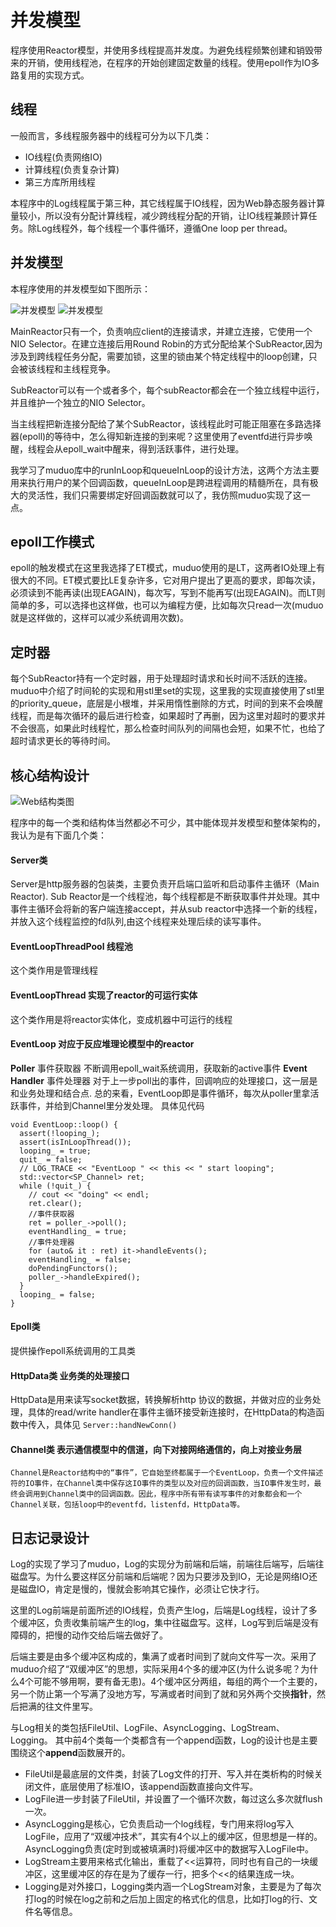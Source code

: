 # 并发模型

程序使用Reactor模型，并使用多线程提高并发度。为避免线程频繁创建和销毁带来的开销，使用线程池，在程序的开始创建固定数量的线程。使用epoll作为IO多路复用的实现方式。

## 线程
一般而言，多线程服务器中的线程可分为以下几类：  

* IO线程(负责网络IO)
* 计算线程(负责复杂计算)
* 第三方库所用线程

本程序中的Log线程属于第三种，其它线程属于IO线程，因为Web静态服务器计算量较小，所以没有分配计算线程，减少跨线程分配的开销，让IO线程兼顾计算任务。除Log线程外，每个线程一个事件循环，遵循One loop per thread。

## 并发模型
本程序使用的并发模型如下图所示：

![并发模型](https://github.com/linyacool/WebServer/blob/master/datum/model.png)
![并发模型](/datum/arch.png)

MainReactor只有一个，负责响应client的连接请求，并建立连接，它使用一个NIO Selector。在建立连接后用Round Robin的方式分配给某个SubReactor,因为涉及到跨线程任务分配，需要加锁，这里的锁由某个特定线程中的loop创建，只会被该线程和主线程竞争。

SubReactor可以有一个或者多个，每个subReactor都会在一个独立线程中运行，并且维护一个独立的NIO Selector。

当主线程把新连接分配给了某个SubReactor，该线程此时可能正阻塞在多路选择器(epoll)的等待中，怎么得知新连接的到来呢？这里使用了eventfd进行异步唤醒，线程会从epoll_wait中醒来，得到活跃事件，进行处理。

我学习了muduo库中的runInLoop和queueInLoop的设计方法，这两个方法主要用来执行用户的某个回调函数，queueInLoop是跨进程调用的精髓所在，具有极大的灵活性，我们只需要绑定好回调函数就可以了，我仿照muduo实现了这一点。

## epoll工作模式
epoll的触发模式在这里我选择了ET模式，muduo使用的是LT，这两者IO处理上有很大的不同。ET模式要比LE复杂许多，它对用户提出了更高的要求，即每次读，必须读到不能再读(出现EAGAIN)，每次写，写到不能再写(出现EAGAIN)。而LT则简单的多，可以选择也这样做，也可以为编程方便，比如每次只read一次(muduo就是这样做的，这样可以减少系统调用次数)。

## 定时器

每个SubReactor持有一个定时器，用于处理超时请求和长时间不活跃的连接。muduo中介绍了时间轮的实现和用stl里set的实现，这里我的实现直接使用了stl里的priority_queue，底层是小根堆，并采用惰性删除的方式，时间的到来不会唤醒线程，而是每次循环的最后进行检查，如果超时了再删，因为这里对超时的要求并不会很高，如果此时线程忙，那么检查时间队列的间隔也会短，如果不忙，也给了超时请求更长的等待时间。

## 核心结构设计
![Web结构类图](/datum/web-arch-uml.png)

程序中的每一个类和结构体当然都必不可少，其中能体现并发模型和整体架构的，我认为是有下面几个类：
#### Server类
Server是http服务器的包装类，主要负责开启端口监听和启动事件主循环（Main Reactor). Sub Reactor是一个线程池，每个线程都是不断获取事件并处理。其中事件主循环会将新的客户端连接accept，并从sub reactor中选择一个新的线程，并放入这个线程监控的fd队列,由这个线程来处理后续的读写事件。
#### EventLoopThreadPool  线程池
这个类作用是管理线程
#### EventLoopThread 实现了reactor的可运行实体
这个类作用是将reactor实体化，变成机器中可运行的线程
#### EventLoop 对应于反应堆理论模型中的reactor
**Poller** 事件获取器
不断调用epoll_wait系统调用，获取新的active事件
**Event Handler** 事件处理器 
对于上一步poll出的事件，回调响应的处理接口，这一层是和业务处理和结合点.
总的来看，EventLoop即是事件循环，每次从poller里拿活跃事件，并给到Channel里分发处理。
具体见代码
```
void EventLoop::loop() {
  assert(!looping_);
  assert(isInLoopThread());
  looping_ = true;
  quit_ = false;
  // LOG_TRACE << "EventLoop " << this << " start looping";
  std::vector<SP_Channel> ret;
  while (!quit_) {
    // cout << "doing" << endl;
    ret.clear();
    //事件获取器
    ret = poller_->poll();
    eventHandling_ = true;
    //事件处理器
    for (auto& it : ret) it->handleEvents();
    eventHandling_ = false;
    doPendingFunctors();
    poller_->handleExpired();
  }
  looping_ = false;
}
```

#### Epoll类
提供操作epoll系统调用的工具类
#### HttpData类  业务类的处理接口
HttpData是用来读写socket数据，转换解析http 协议的数据，并做对应的业务处理，具体的read/write handler在事件主循环接受新连接时，在HttpData的构造函数中传入，具体见
    ```
    Server::handNewConn()
    ```
#### Channel类 表示通信模型中的信道，向下对接网络通信的，向上对接业务层
    Channel是Reactor结构中的“事件”，它自始至终都属于一个EventLoop，负责一个文件描述符的IO事件，在Channel类中保存这IO事件的类型以及对应的回调函数，当IO事件发生时，最终会调用到Channel类中的回调函数。因此，程序中所有带有读写事件的对象都会和一个Channel关联，包括loop中的eventfd，listenfd，HttpData等。
## 日志记录设计
Log的实现了学习了muduo，Log的实现分为前端和后端，前端往后端写，后端往磁盘写。为什么要这样区分前端和后端呢？因为只要涉及到IO，无论是网络IO还是磁盘IO，肯定是慢的，慢就会影响其它操作，必须让它快才行。  

这里的Log前端是前面所述的IO线程，负责产生log，后端是Log线程，设计了多个缓冲区，负责收集前端产生的log，集中往磁盘写。这样，Log写到后端是没有障碍的，把慢的动作交给后端去做好了。

后端主要是由多个缓冲区构成的，集满了或者时间到了就向文件写一次。采用了muduo介绍了“双缓冲区”的思想，实际采用4个多的缓冲区(为什么说多呢？为什么4个可能不够用啊，要有备无患)。4个缓冲区分两组，每组的两个一个主要的，另一个防止第一个写满了没地方写，写满或者时间到了就和另外两个交换**指针**，然后把满的往文件里写。

与Log相关的类包括FileUtil、LogFile、AsyncLogging、LogStream、Logging。
其中前4个类每一个类都含有一个append函数，Log的设计也是主要围绕这个**append**函数展开的。

* FileUtil是最底层的文件类，封装了Log文件的打开、写入并在类析构的时候关闭文件，底层使用了标准IO，该append函数直接向文件写。
* LogFile进一步封装了FileUtil，并设置了一个循环次数，每过这么多次就flush一次。
* AsyncLogging是核心，它负责启动一个log线程，专门用来将log写入LogFile，应用了“双缓冲技术”，其实有4个以上的缓冲区，但思想是一样的。AsyncLogging负责(定时到或被填满时)将缓冲区中的数据写入LogFile中。
* LogStream主要用来格式化输出，重载了<<运算符，同时也有自己的一块缓冲区，这里缓冲区的存在是为了缓存一行，把多个<<的结果连成一块。
* Logging是对外接口，Logging类内涵一个LogStream对象，主要是为了每次打log的时候在log之前和之后加上固定的格式化的信息，比如打log的行、文件名等信息。